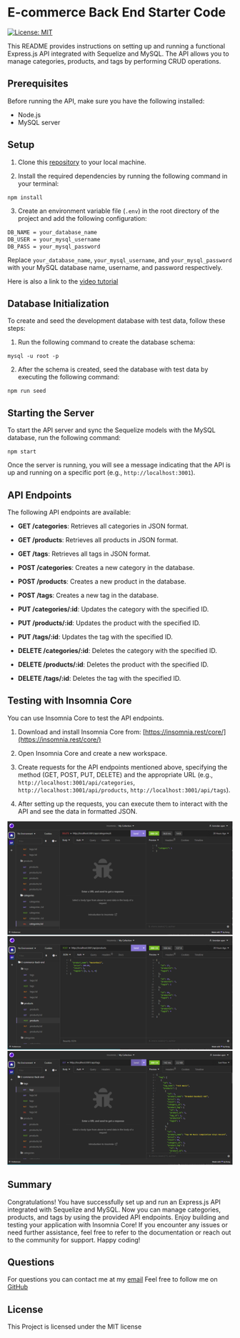 # E-commerce Back End Starter Code

[![License: MIT](https://img.shields.io/badge/License-MIT-yellow.svg)](https://opensource.org/licenses/MIT)

This README provides instructions on setting up and running a functional Express.js API integrated with Sequelize and MySQL. The API allows you to manage categories, products, and tags by performing CRUD operations.

## Prerequisites

Before running the API, make sure you have the following installed:

- Node.js
- MySQL server

## Setup

1. Clone this [repository](https://github.com/brendan-aper/E-Commerce-Back-End) to your local machine.

2. Install the required dependencies by running the following command in your terminal:

```
npm install
```

3. Create an environment variable file (`.env`) in the root directory of the project and add the following configuration:

```
DB_NAME = your_database_name
DB_USER = your_mysql_username
DB_PASS = your_mysql_password
```


Replace `your_database_name`, `your_mysql_username`, and `your_mysql_password` with your MySQL database name, username, and password respectively.

Here is also a link to the [video tutorial](https://github.com/brendan-aper/E-Commerce-Back-End)

## Database Initialization

To create and seed the development database with test data, follow these steps:

1. Run the following command to create the database schema:

```
mysql -u root -p
```

2. After the schema is created, seed the database with test data by executing the following command:

```
npm run seed
```


## Starting the Server

To start the API server and sync the Sequelize models with the MySQL database, run the following command:

```
npm start
```

Once the server is running, you will see a message indicating that the API is up and running on a specific port (e.g., `http://localhost:3001`).

## API Endpoints

The following API endpoints are available:

- **GET /categories**: Retrieves all categories in JSON format.
- **GET /products**: Retrieves all products in JSON format.
- **GET /tags**: Retrieves all tags in JSON format.

- **POST /categories**: Creates a new category in the database.
- **POST /products**: Creates a new product in the database.
- **POST /tags**: Creates a new tag in the database.

- **PUT /categories/:id**: Updates the category with the specified ID.
- **PUT /products/:id**: Updates the product with the specified ID.
- **PUT /tags/:id**: Updates the tag with the specified ID.

- **DELETE /categories/:id**: Deletes the category with the specified ID.
- **DELETE /products/:id**: Deletes the product with the specified ID.
- **DELETE /tags/:id**: Deletes the tag with the specified ID.

## Testing with Insomnia Core

You can use Insomnia Core to test the API endpoints.

1. Download and install Insomnia Core from: [https://insomnia.rest/core/](https://insomnia.rest/core/)

2. Open Insomnia Core and create a new workspace.

3. Create requests for the API endpoints mentioned above, specifying the method (GET, POST, PUT, DELETE) and the appropriate URL (e.g., `http://localhost:3001/api/categories`, `http://localhost:3001/api/products`, `http://localhost:3001/api/tags`).

4. After setting up the requests, you can execute them to interact with the API and see the data in formatted JSON.

![](./assets/images/api-test-01.png)
![](./assets/images/api-test-02.png)
![](./assets/images/api-test-03.png)
## Summary

Congratulations! You have successfully set up and run an Express.js API integrated with Sequelize and MySQL. Now you can manage categories, products, and tags by using the provided API endpoints. Enjoy building and testing your application with Insomnia Core! If you encounter any issues or need further assistance, feel free to refer to the documentation or reach out to the community for support. Happy coding!

## Questions

For questions you can contact me at my [email](mailto:brendanaper@gmail.com)
Feel free to follow me on [GitHub](https://github.com/brendan-aper)

## License

This Project is licensed under the MIT license
